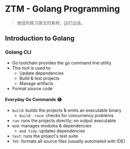 # ZTM - Golang Programming

> 绝佳的练习英文的素材，边打边读。

## Introduction to Golang

### Golang CLI

- Go toolchain provides the go command line utility
- This tool is used to:
  - Update dependencies
  - Build & test projects
  - Manage artifacts
- Format source code

#### Everyday Go Commands 😂

- `build`: builds the projects & emits an executable binary
  - `build -race`: checks for concurrency problems
- `run`: runs the projects directly; no output executable
- `mod`: manages modules & dependencies
  - `mod tidy`: updates dependencies
- `test`: runs the project's test suite
- `fmt`: formats all source files (usually automated with IDE)
